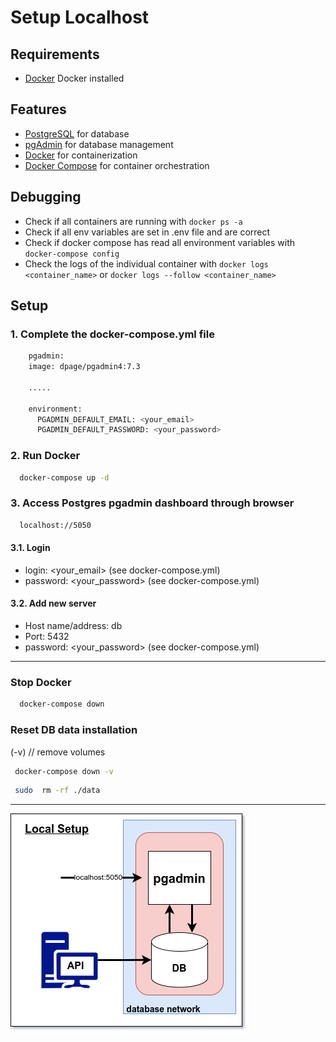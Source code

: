 # Setup Localhost


## Requirements

- [Docker](https://docs.docker.com/get-docker/) Docker installed

## Features

- [PostgreSQL](https://www.postgresql.org/) for database
- [pgAdmin](https://www.pgadmin.org/) for database management
- [Docker](https://www.docker.com/) for containerization
- [Docker Compose](https://docs.docker.com/compose/) for container orchestration

## Debugging

- Check if all containers are running with `docker ps -a`
- Check if all env variables are set in .env file and are correct
- Check if docker compose has read all environment variables with `docker-compose config`
- Check the logs of the individual container with `docker logs <container_name>` or `docker logs --follow <container_name>`

## Setup

### 1. Complete the docker-compose.yml file

```bash
    pgadmin:
    image: dpage/pgadmin4:7.3
    
    .....
    
    environment:
      PGADMIN_DEFAULT_EMAIL: <your_email>
      PGADMIN_DEFAULT_PASSWORD: <your_password>
```

### 2. Run Docker

```bash
  docker-compose up -d
```

### 3. Access Postgres pgadmin dashboard through browser

```bash
  localhost://5050
```
#### 3.1. Login
- login: <your_email> (see docker-compose.yml)
- password: <your_password> (see docker-compose.yml)

#### 3.2. Add new server
- Host name/address: db
- Port: 5432
- password: <your_password> (see docker-compose.yml)

*** 

###  Stop Docker

```bash
  docker-compose down
```

### Reset DB data installation

(-v) // remove volumes
```bash
 docker-compose down -v 
```

```bash
 sudo  rm -rf ./data
```

***

<img src="./utility/3sem-setup-local.drawio.png" alt="3 semester local environment setup">
